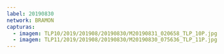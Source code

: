 ```yaml
---
label: 20190830
network: BRAMON
capturas:
  - imagem: TLP10/2019/201908/20190830/M20190831_020658_TLP_10P.jpg
  - imagem: TLP11/2019/201908/20190830/M20190830_075636_TLP_11P.jpg
---
```

